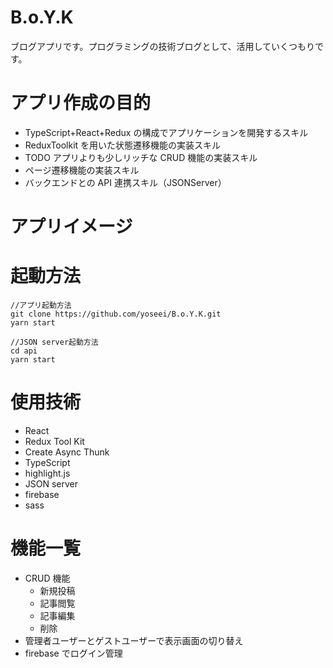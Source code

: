 # B.o.Y.K

ブログアプリです。プログラミングの技術ブログとして、活用していくつもりです。

# アプリ作成の目的

- TypeScript+React+Redux の構成でアプリケーションを開発するスキル
- ReduxToolkit を用いた状態遷移機能の実装スキル
- TODO アプリよりも少しリッチな CRUD 機能の実装スキル
- ページ遷移機能の実装スキル
- バックエンドとの API 連携スキル（JSONServer）

# アプリイメージ

# 起動方法

```
//アプリ起動方法
git clone https://github.com/yoseei/B.o.Y.K.git
yarn start

//JSON server起動方法
cd api
yarn start
```

# 使用技術

- React
- Redux Tool Kit
- Create Async Thunk
- TypeScript
- highlight.js
- JSON server
- firebase
- sass

# 機能一覧

- CRUD 機能
  - 新規投稿
  - 記事閲覧
  - 記事編集
  - 削除
- 管理者ユーザーとゲストユーザーで表示画面の切り替え
- firebase でログイン管理
